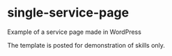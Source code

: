 # single-service-page

Example of a service page made in WordPress

The template is posted for demonstration of skills only.
